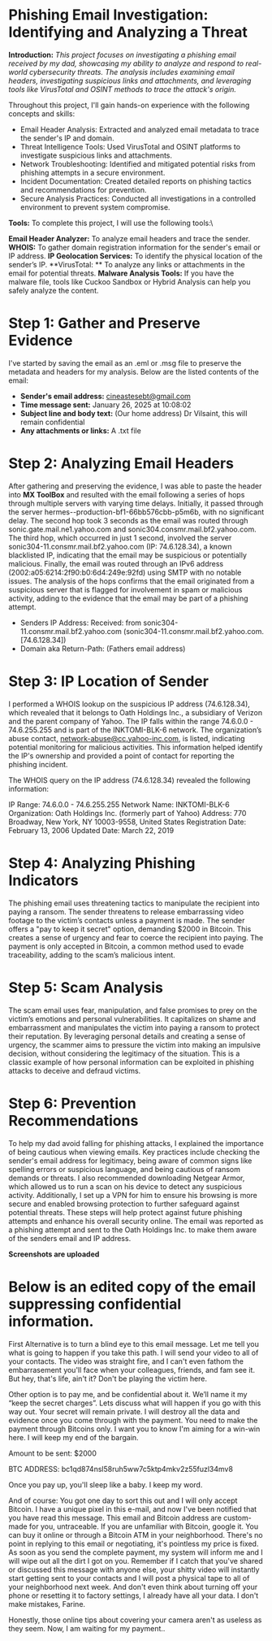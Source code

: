 # Phishing Email Investigation: Identifying and Analyzing a Threat

**Introduction:** _This project focuses on investigating a phishing email received by my dad, showcasing my ability to analyze and respond to real-world cybersecurity threats. The analysis includes examining email headers, investigating suspicious links and attachments, and leveraging tools like VirusTotal and OSINT methods to trace the attack's origin._

Throughout this project, I'll gain hands-on experience with the following concepts and skills:

* Email Header Analysis: Extracted and analyzed email metadata to trace the sender's IP and domain.
* Threat Intelligence Tools: Used VirusTotal and OSINT platforms to investigate suspicious links and attachments.
* Network Troubleshooting: Identified and mitigated potential risks from phishing attempts in a secure environment.
* Incident Documentation: Created detailed reports on phishing tactics and recommendations for prevention.
* Secure Analysis Practices: Conducted all investigations in a controlled environment to prevent system compromise.

**Tools:** To complete this project, I will use the following tools:\

**Email Header Analyzer:** To analyze email headers and trace the sender.
**WHOIS:** To gather domain registration information for the sender's email or IP address.
**IP Geolocation Services:** To identify the physical location of the sender’s IP.
**VirusTotal: ** To analyze any links or attachments in the email for potential threats.
**Malware Analysis Tools:** If you have the malware file, tools like Cuckoo Sandbox or Hybrid Analysis can help you safely analyze the content.

# Step 1: Gather and Preserve Evidence
I've started by saving the email as an .eml or .msg file to preserve the metadata and headers for my analysis. Below are the listed contents of the email:

* **Sender's email address:** cineastesebt@gmail.com
* **Time message sent:** January 26, 2025 at 10:08:02
* **Subject line and body text:** (Our home address) Dr Vilsaint, this will remain confidential 
* **Any attachments or links:** A .txt file

# Step 2: Analyzing Email Headers
After gathering and preserving the evidence, I was able to paste the header into **MX ToolBox** and resulted with the email following a series of hops through multiple servers with varying time delays. Initially, it passed through the server hermes--production-bf1-66bb576cbb-p5m6b, with no significant delay. The second hop took 3 seconds as the email was routed through sonic.gate.mail.ne1.yahoo.com and sonic304.consmr.mail.bf2.yahoo.com. The third hop, which occurred in just 1 second, involved the server sonic304-11.consmr.mail.bf2.yahoo.com (IP: 74.6.128.34), a known blacklisted IP, indicating that the email may be suspicious or potentially malicious. Finally, the email was routed through an IPv6 address (2002:a05:6214:2f90:b0:6d4:249e:92fd) using SMTP with no notable issues. The analysis of the hops confirms that the email originated from a suspicious server that is flagged for involvement in spam or malicious activity, adding to the evidence that the email may be part of a phishing attempt.

* Senders IP Address: Received: from sonic304-11.consmr.mail.bf2.yahoo.com (sonic304-11.consmr.mail.bf2.yahoo.com. [74.6.128.34])
* Domain aka Return-Path: (Fathers email address)

# Step 3: IP Location of Sender
I performed a WHOIS lookup on the suspicious IP address (74.6.128.34), which revealed that it belongs to Oath Holdings Inc., a subsidiary of Verizon and the parent company of Yahoo. The IP falls within the range 74.6.0.0 - 74.6.255.255 and is part of the INKTOMI-BLK-6 network. The organization’s abuse contact, network-abuse@cc.yahoo-inc.com, is listed, indicating potential monitoring for malicious activities. This information helped identify the IP's ownership and provided a point of contact for reporting the phishing incident.

The WHOIS query on the IP address (74.6.128.34) revealed the following information:

IP Range: 74.6.0.0 - 74.6.255.255
Network Name: INKTOMI-BLK-6
Organization: Oath Holdings Inc. (formerly part of Yahoo)
Address: 770 Broadway, New York, NY 10003-9558, United States
Registration Date: February 13, 2006
Updated Date: March 22, 2019

# Step 4: Analyzing Phishing Indicators
The phishing email uses threatening tactics to manipulate the recipient into paying a ransom. The sender threatens to release embarrassing video footage to the victim’s contacts unless a payment is made. The sender offers a "pay to keep it secret" option, demanding $2000 in Bitcoin. This creates a sense of urgency and fear to coerce the recipient into paying. The payment is only accepted in Bitcoin, a common method used to evade traceability, adding to the scam’s malicious intent.

# Step 5: Scam Analysis
The scam email uses fear, manipulation, and false promises to prey on the victim’s emotions and personal vulnerabilities. It capitalizes on shame and embarrassment and manipulates the victim into paying a ransom to protect their reputation. By leveraging personal details and creating a sense of urgency, the scammer aims to pressure the victim into making an impulsive decision, without considering the legitimacy of the situation. This is a classic example of how personal information can be exploited in phishing attacks to deceive and defraud victims.

# Step 6: Prevention Recommendations
To help my dad avoid falling for phishing attacks, I explained the importance of being cautious when viewing emails. Key practices include checking the sender's email address for legitimacy, being aware of common signs like spelling errors or suspicious language, and being cautious of ransom demands or threats. I also recommended downloading Netgear Armor, which allowed us to run a scan on his device to detect any suspicious activity. Additionally, I set up a VPN for him to ensure his browsing is more secure and enabled browsing protection to further safeguard against potential threats. These steps will help protect against future phishing attempts and enhance his overall security online. The email was reported as a phishing attempt and sent to the Oath Holdings Inc. to make them aware of the senders email and IP address.

**Screenshots are uploaded**

# Below is an edited copy of the email suppressing confidential information.


First Alternative is to turn a blind eye to this email message. Let me tell you what is going to happen if you take this path. I will send your video to all of your contacts. The video was straight fire, and I can't even fathom the embarrasement you'll face when your colleagues, friends, and fam see it. But hey, that's life, ain't it? Don't be playing the victim here. 

Other option is to pay me, and be confidential about it. We’ll name it my “keep the secret charges”. Lets discuss what will happen if you go with this way out. Your secret will remain private. I will destroy all the data and evidence once you come through with the payment. You need to make the payment through Bitcoins only. I want you to know I'm aiming for a win-win here. I will keep my end of the bargain.



Amount to be sent: $2000

BTC ADDRESS: bc1qd874nsl58ruh5ww7c5ktp4mkv2z55fuzl34mv8



Once you pay up, you'll sleep like a baby. I keep my word.



And of course: You got one day to sort this out and I will only accept Bitcoin. I have a unique pixel in this e-mail, and now I've been notified that you have read this message. This email and Bitcoin address are custom-made for you, untraceable. If you are unfamiliar with Bitcoin, google it. You can buy it online or through a Bitcoin ATM in your neighborhood.	There's no point in replying to this email or negotiating, it's pointless my price is fixed. As soon as you send the complete payment, my system will inform me and I will wipe out all the dirt I got on you. Remember if I catch that you've shared or discussed this message with anyone else, your shitty video will instantly start getting sent to your contacts and I will post a physical tape to all of your neighborhood next week. And don't even think about turning off your phone or resetting it to factory settings, I already have all your data. I don't make mistakes, Farine.

Honestly, those online tips about covering your camera aren't as useless as they seem. Now, I am waiting for my payment..



